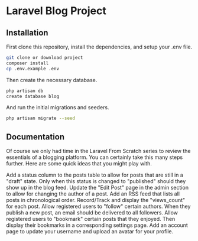 # Laravel Blog Project




## Installation

First clone this repository, install the dependencies, and setup your .env file.

```bash
git clone or download project
composer install
cp .env.example .env
```
 Then create the necessary database.   
  ```bash
  php artisan db
create database blog
```

And run the initial migrations and seeders.
  ```bash
php artisan migrate --seed
  ```
## Documentation


Of course we only had time in the Laravel From Scratch series to review the essentials of a blogging platform. You can certainly take this many steps further. Here are some quick ideas that you might play with.

Add a status column to the posts table to allow for posts that are still in a "draft" state. Only when this status is changed to "published" should they show up in the blog feed.
Update the "Edit Post" page in the admin section to allow for changing the author of a post.
Add an RSS feed that lists all posts in chronological order.
Record/Track and display the "views_count" for each post.
Allow registered users to "follow" certain authors. When they publish a new post, an email should be delivered to all followers.
Allow registered users to "bookmark" certain posts that they enjoyed. Then display their bookmarks in a corresponding settings page.
Add an account page to update your username and upload an avatar for your profile.
